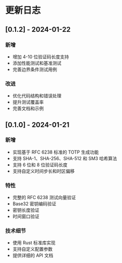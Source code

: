 # 更新日志

## [0.1.2] - 2024-01-22

### 新增

- 增加 4-10 位验证码长度支持
- 添加性能测试和基准测试
- 完善边界条件测试用例

### 改进

- 优化代码结构和错误处理
- 提升测试覆盖率
- 完善文档和示例

## [0.1.0] - 2024-01-21

### 新增

- 实现基于 RFC 6238 标准的 TOTP 生成功能
- 支持 SHA-1、SHA-256、SHA-512 和 SM3 哈希算法
- 支持 6 位和 8 位验证码长度
- 支持自定义时间步长和时区偏移

### 特性

- 完整的 RFC 6238 测试向量验证
- Base32 密钥编码验证
- 密钥长度验证
- 时间窗口验证

### 技术细节

- 使用 Rust 标准库实现
- 支持自定义配置参数
- 提供详细的 API 文档
